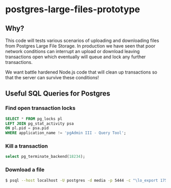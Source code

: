 # postgres-large-files-prototype

## Why?

This code will tests various scenarios of uploading and downloading files from Postgres Large File Storage. In production we have seen that poor network conditions can interrupt an upload or download leaving transactions open which eventually will queue and lock any further transactions.

We want battle hardened Node.js code that will clean up transactions so that the server can survive these conditions!

## Useful SQL Queries for Postgres

### Find open transaction locks
```sql
SELECT * FROM pg_locks pl
LEFT JOIN pg_stat_activity psa
ON pl.pid = psa.pid
WHERE application_name != 'pgAdmin III - Query Tool';
```

### Kill a transaction
```sql
select pg_terminate_backend(18234);
```

### Download a file
```bash
$ psql --host localhost -U postgres -d media -p 5444 -c "\lo_export 17531 '~/Desktop/download.test' "
```
